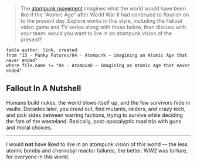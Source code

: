 > The [atompunk movement](https://www.aesdes.org/2024/01/24/atompunk/) imagines what the world would have been like if the “Atomic Age” after World War II had continued to flourish on to the present day. Explore works in this style, including the Fallout video game and TV series along with those below, then discuss with your team: would you want to live in an atompunk vision of the present?

```dataview
table author, link, created
from "13 - Punky Futures/04 - Atompunk — imagining an Atomic Age that never ended"
where file.name != "04 - Atompunk — imagining an Atomic Age that never ended"
```

## Fallout In A Nutshell

Humans build nukes, the world blows itself up, and the few survivors hide in vaults. Decades later, you crawl out, find mutants, raiders, and crazy tech, and pick sides between warring factions, trying to survive while deciding the fate of the wasteland. Basically, post-apocalyptic road trip with guns and moral choices.

---

I would **not** have liked to live in an atompunk vision of this world — the less atomic bombs and chernobyl reactor failures, the better. WW2 was torture, for everyone in this world.
